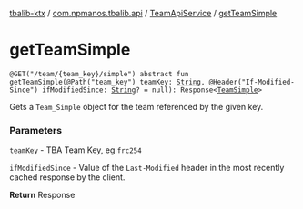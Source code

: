[tbalib-ktx](../../index.md) / [com.npmanos.tbalib.api](../index.md) / [TeamApiService](index.md) / [getTeamSimple](./get-team-simple.md)

# getTeamSimple

`@GET("/team/{team_key}/simple") abstract fun getTeamSimple(@Path("team_key") teamKey: `[`String`](https://kotlinlang.org/api/latest/jvm/stdlib/kotlin/-string/index.html)`, @Header("If-Modified-Since") ifModifiedSince: `[`String`](https://kotlinlang.org/api/latest/jvm/stdlib/kotlin/-string/index.html)`? = null): Response<`[`TeamSimple`](../../com.npmanos.tbalib.model/-team-simple/index.md)`>`

Gets a `Team_Simple` object for the team referenced by the given key.

### Parameters

`teamKey` - TBA Team Key, eg `frc254`

`ifModifiedSince` - Value of the `Last-Modified` header in the most recently cached response by the client.

**Return**
Response

